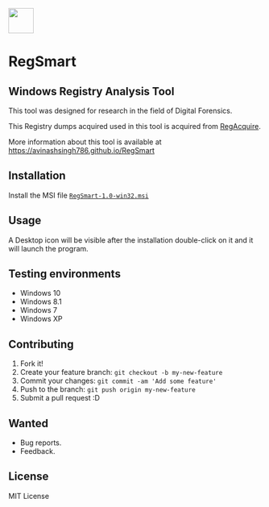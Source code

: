 <img src="https://raw.githubusercontent.com/AvinashSingh786/RegAcquire/master/icon.ico" height="50" width="50"/><h1>RegSmart</h1>
  
 
## Windows Registry Analysis Tool
This tool was designed for research in the field of Digital Forensics.

This Registry dumps acquired used in this tool is acquired from [RegAcquire](https://github.com/AvinashSingh786/RegAcquire).

More information about this tool is available at
		https://avinashsingh786.github.io/RegSmart


## Installation

Install the MSI file [`RegSmart-1.0-win32.msi`](https://github.com/AvinashSingh786/RegSmart/raw/master/RegSmart-1.0-win32.msi)

## Usage
 
A Desktop icon will be visible after the installation double-click on it and it will launch the program. 

## Testing environments
  - Windows 10
  - Windows 8.1
  - Windows 7
  - Windows XP

## Contributing
 
1. Fork it!
2. Create your feature branch: `git checkout -b my-new-feature`
3. Commit your changes: `git commit -am 'Add some feature'`
4. Push to the branch: `git push origin my-new-feature`
5. Submit a pull request :D

## Wanted
 
  - Bug reports.
  - Feedback.


## License
 
MIT License
